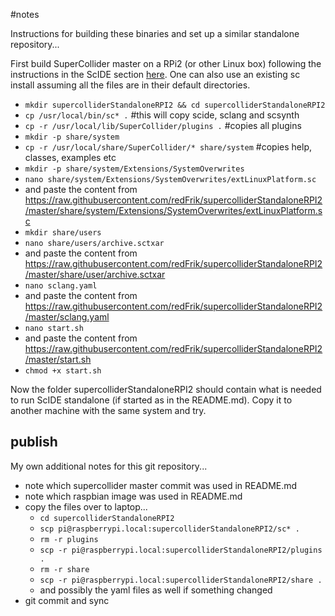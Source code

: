 #notes

Instructions for building these binaries and set up a similar standalone repository...

First build SuperCollider master on a RPi2 (or other Linux box) following the instructions in the ScIDE section [here](http://supercollider.github.io/development/building-raspberrypi.html). One can also use an existing sc install assuming all the files are in their default directories.

* `mkdir supercolliderStandaloneRPI2 && cd supercolliderStandaloneRPI2`
* `cp /usr/local/bin/sc* .` #this will copy scide, sclang and scsynth
* `cp -r /usr/local/lib/SuperCollider/plugins .` #copies all plugins
* `mkdir -p share/system`
* `cp -r /usr/local/share/SuperCollider/* share/system` #copies help, classes, examples etc
* `mkdir -p share/system/Extensions/SystemOverwrites`
* `nano share/system/Extensions/SystemOverwrites/extLinuxPlatform.sc`
* and paste the content from <https://raw.githubusercontent.com/redFrik/supercolliderStandaloneRPI2/master/share/system/Extensions/SystemOverwrites/extLinuxPlatform.sc>
* `mkdir share/users`
* `nano share/users/archive.sctxar`
* and paste the content from <https://raw.githubusercontent.com/redFrik/supercolliderStandaloneRPI2/master/share/user/archive.sctxar>
* `nano sclang.yaml`
* and paste the content from <https://raw.githubusercontent.com/redFrik/supercolliderStandaloneRPI2/master/sclang.yaml>
* `nano start.sh`
* and paste the content from <https://raw.githubusercontent.com/redFrik/supercolliderStandaloneRPI2/master/start.sh>
* `chmod +x start.sh`

Now the folder supercolliderStandaloneRPI2 should contain what is needed to run ScIDE standalone (if started as in the README.md). Copy it to another machine with the same system and try.

publish
--

My own additional notes for this git repository...

* note which supercollider master commit was used in README.md
* note which raspbian image was used in README.md
* copy the files over to laptop...
  * `cd supercolliderStandaloneRPI2`
  * `scp pi@raspberrypi.local:supercolliderStandaloneRPI2/sc* .`
  * `rm -r plugins`
  * `scp -r pi@raspberrypi.local:supercolliderStandaloneRPI2/plugins .`
  * `rm -r share`
  * `scp -r pi@raspberrypi.local:supercolliderStandaloneRPI2/share .`
  * and possibly the yaml files as well if something changed
* git commit and sync

